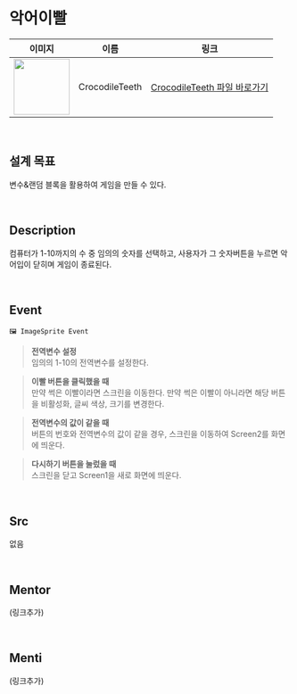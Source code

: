 # 악어이빨

|                                                            이미지                                                             |    이름    |             링크              |
| :---------------------------------------------------------------------------------------------------------------------------: | :--------: | :---------------------------: |
| <img src="https://user-images.githubusercontent.com/108293826/222973631-7ef6339c-5b8c-44fe-8c6e-f121ce9b9b4f.png" width="100"> | CrocodileTeeth | [CrocodileTeeth 파일 바로가기](#) |

<br>

## 설계 목표

변수&랜덤 블록을 활용하여 게임을 만들 수 있다. 

<br>

## Description

컴퓨터가 1-10까지의 수 중 임의의 숫자를 선택하고, 사용자가 그 숫자버튼을 누르면 악어입이 닫히며 게임이 종료된다.

<br>

## Event

```
🖼 ImageSprite Event
```

> **전역변수 설정** \
> 임의의 1-10의 전역변수를 설정한다. 

> **이빨 버튼을 클릭했을 때** \
> 만약 썩은 이빨이라면 스크린을 이동한다. 
> 만약 썩은 이빨이 아니라면 해당 버튼을 비활성화, 글씨 색상, 크기를 변경한다. 

> **전역변수의 값이 같을 때** \
> 버튼의 번호와 전역변수의 값이 같을 경우, 스크린을 이동하여 Screen2를 화면에 띄운다. 

> **다시하기 버튼을 눌렀을 때** \
> 스크린을 닫고 Screen1을 새로 화면에 띄운다.
<br>

## Src

없음


<br>

## Mentor

(링크추가)

<br>

## Menti

(링크추가)
